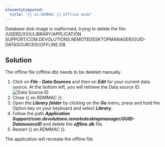 ```yaml
---
eleventyComputed:
  title: "{{ en.RDMMAC }} Offline mode"
---
```

Database disk image is malformed, trying to delete the file: /USERS/XXX/LIBRARY/APPLICATION SUPPORT/COM.DEVOLUTIONS.REMOTEDESKTOPMANAGER/GUID-DATASOURCEID/OFFLINE.DB

## Solution

The offline file (offline.db) needs to be deleted manually.

1. Click on ***File - Data Sources*** and then on ***Edit*** for your current data source. At the bottom left, you will retrieve the Data source ID.
![Data Source ID](https://cdnweb.devolutions.net/docs/en/kb/KB4001.png)
1. Close {{ en.RDMMAC }}.
1. Open the ***Library folder*** by clicking on the ***Go*** menu, press and hold the Option key on your keyboard and select ***Library***.
1. Follow the path ***Application Support/com.devolutions.remotedesktopmanager/GUID-DatasourceID*** and delete the ***offline.db*** file.
1. Restart {{ en.RDMMAC }}.

The application will recreate the offline file.
